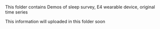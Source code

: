 This folder contains Demos of sleep survey, E4 wearable device, original time series

This information will uploaded in this folder soon
